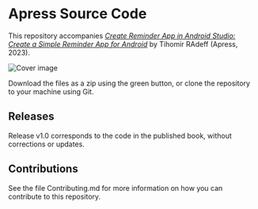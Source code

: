 # Apress Source Code

This repository accompanies [*Create Reminder App in Android Studio: Create a Simple Reminder App for Android*](https://www.link.springer.com/book/10.1007/) by Tihomir RAdeff (Apress, 2023).

[comment]: #cover
![Cover image](.JPG)

Download the files as a zip using the green button, or clone the repository to your machine using Git.

## Releases

Release v1.0 corresponds to the code in the published book, without corrections or updates.

## Contributions

See the file Contributing.md for more information on how you can contribute to this repository.